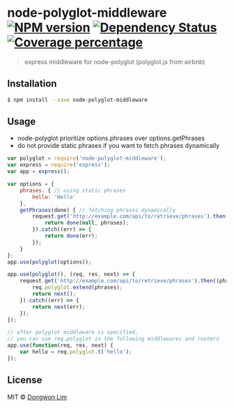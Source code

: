 # node-polyglot-middleware [![NPM version][npm-image]][npm-url] [![Dependency Status][daviddm-image]][daviddm-url] [![Coverage percentage][coveralls-image]][coveralls-url]
> express middleware for node-polyglot (polyglot.js from airbnb)

## Installation

```sh
$ npm install --save node-polyglot-middleware
```

## Usage
- node-polyglot prioritize options.phrases over options.getPhrases
- do not provide static phrases if you want to fetch phrases dynamically
```js
var polyglot = require('node-polyglot-middleware');
var express = require('express');
var app = express();

var options = {
    phrases: { // using static phrases
        hello: 'Hello'
    },
    getPhrases(done) { // fetching phrases dynamically
        request.get('http://example.com/api/to/retrieve/phrases').then((phrases) => {
            return done(null, phrases);
        }).catch((err) => {
            return done(err);
        });
    }
};
app.use(polyglot(options));
```

```js
app.use(polyglot(), (req, res, next) => {
    request.get('http://example.com/api/to/retrieve/phrases').then((phrases) => {
        req.polyglot.extend(phrases);
        return next();
    }).catch((err) => {
        return next(err);
    });
});
```

```js
// after polyglot middleware is specified,
// you can use req.polyglot in the following middlewares and routers
app.use(function(req, res, next) {
    var hello = req.polyglot.t('hello');
});
```

## License

MIT © [Dongwon Lim](idw111@gmail.com)


[npm-image]: https://badge.fury.io/js/node-polyglot-middleware.svg
[npm-url]: https://npmjs.org/package/node-polyglot-middleware
[travis-image]: https://travis-ci.org/idw111/node-polyglot-middleware.svg?branch=master
[travis-url]: https://travis-ci.org/idw111/node-polyglot-middleware
[daviddm-image]: https://david-dm.org/idw111/node-polyglot-middleware.svg?theme=shields.io
[daviddm-url]: https://david-dm.org/idw111/node-polyglot-middleware
[coveralls-image]: https://coveralls.io/repos/idw111/node-polyglot-middleware/badge.svg
[coveralls-url]: https://coveralls.io/r/idw111/node-polyglot-middleware
